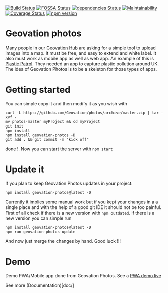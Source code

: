 [![Build Status](https://travis-ci.org/Geovation/photos.svg?branch=master)](https://travis-ci.org/Geovation/photos)
[![FOSSA Status](https://app.fossa.io/api/projects/git%2Bgithub.com%2FGeovation%2Fphotos.svg?type=shield)](https://app.fossa.io/projects/git%2Bgithub.com%2FGeovation%2Fphotos?ref=badge_shield)
[![dependencies Status](https://david-dm.org/geovation/photos/status.svg)](https://david-dm.org/geovation/photos)
[![Maintainability](https://api.codeclimate.com/v1/badges/f18dd7329321d93cbabb/maintainability)](https://codeclimate.com/github/Geovation/photos/maintainability)
[![Coverage Status](https://coveralls.io/repos/github/Geovation/photos/badge.svg)](https://coveralls.io/github/Geovation/photos)
[![npm version](https://badge.fury.io/js/geovation-photos.svg)](https://badge.fury.io/js/geovation-photos)

# Geovation photos
Many people in our [Geovation Hub](https://geovation.uk/hub) are asking for a simple tool to upload images into a map. It must be free, and easy to extend and white label. It also must work as mobile app as well as web app. An example of this is [Plastic Patrol](https://www.plasticpatrol.co.uk/). They needed an app to capture plastic pollution around UK.
The idea of Geovation Photos is to be a skeleton for those types of apps.

# Getting started
You can simple copy it and then modify it as you wish with
```
curl -L https://github.com/Geovation/photos/archive/master.zip | tar -xvf -
mv photos-master myProject && cd myProject
git init
npm install
npm install geovation-photos -D
git add . && git commit -m "kick off"
```

done !. Now you can start the server with ```npm start```

# Update it
If you plan to keep Geovation Photos updates in your project:
```
npm install geovation-photos@latest -D
```

Currently it implies some manual work but if you kept your changes in a a single place and with the help of a good git IDE it should not be too painful. First of all check if there is a new version with ```npm outdated```. If there is a new version you can simple run
```
npm install geovation-photos@latest -D
npm run geovation-photos-update
```
And now just merge the changes by hand. Good luck !!!

# Demo

Demo PWA/Mobile app done from Geovation Photos. See a [PWA demo live](https://photos-demo-d4b14.web.app)

See more (Documentation)[doc/]

